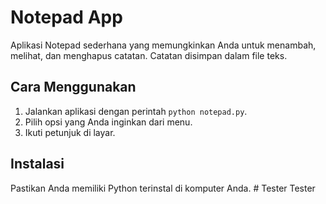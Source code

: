 # Notepad App

Aplikasi Notepad sederhana yang memungkinkan Anda untuk menambah, melihat, dan menghapus catatan. Catatan disimpan dalam file teks.

## Cara Menggunakan

1. Jalankan aplikasi dengan perintah `python notepad.py`.
2. Pilih opsi yang Anda inginkan dari menu.
3. Ikuti petunjuk di layar.

## Instalasi

Pastikan Anda memiliki Python terinstal di komputer Anda. # Tester
Tester
